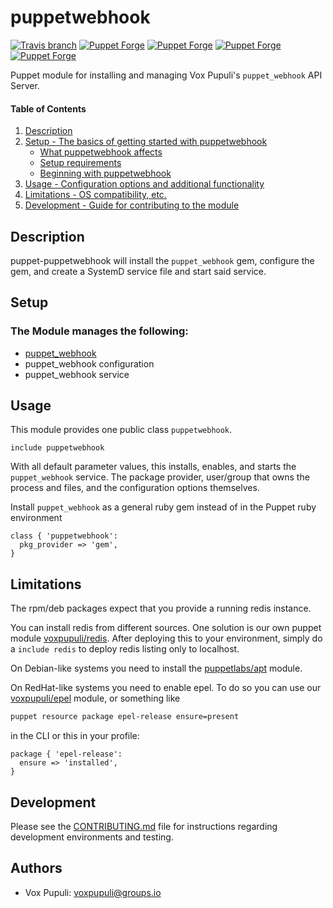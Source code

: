 
# puppetwebhook

[![Travis branch](https://img.shields.io/travis/voxpupuli/puppet-puppetwebhook/master.svg?style=flat-square)](https://travis-ci.org/voxpupuli/puppet-puppetwebhook)
[![Puppet Forge](https://img.shields.io/puppetforge/v/puppet/puppetwebhook.svg?style=flat-square)](https://forge.puppetlabs.com/puppet/puppetwebhook)
[![Puppet Forge](https://img.shields.io/puppetforge/dt/puppet/puppetwebhook.svg?style=flat-square)](https://forge.puppet.com/puppet/puppetwebhook)
[![Puppet Forge](https://img.shields.io/puppetforge/e/puppet/puppetwebhook.svg?style=flat-square)](https://forge.puppet.com/puppet/puppetwebhook)
[![Puppet Forge](https://img.shields.io/puppetforge/f/puppet/puppetwebhook.svg?style=flat-square)](https://forge.puppet.com/puppet/puppetwebhook)

Puppet module for installing and managing Vox Pupuli's `puppet_webhook` API Server.

#### Table of Contents

1. [Description](#description)
2. [Setup - The basics of getting started with puppetwebhook](#setup)
    * [What puppetwebhook affects](#what-puppetwebhook-affects)
    * [Setup requirements](#setup-requirements)
    * [Beginning with puppetwebhook](#beginning-with-puppetwebhook)
3. [Usage - Configuration options and additional functionality](#usage)
4. [Limitations - OS compatibility, etc.](#limitations)
5. [Development - Guide for contributing to the module](#development)

## Description

puppet-puppetwebhook will install the `puppet_webhook` gem, configure the gem, and create a SystemD service file and start said service.


## Setup

### The Module manages the following:
* [puppet_webhook](https://github.com/voxpupuli/puppet_webhook)
* puppet_webhook configuration
* puppet_webhook service

## Usage

This module provides one public class `puppetwebhook`.

``` puppet
include puppetwebhook
```

With all default parameter values, this installs, enables, and starts the
`puppet_webhook` service. The package provider, user/group that owns the process
and files, and the configuration options themselves.

Install `puppet_webhook` as a general ruby gem instead of in the Puppet ruby environment
``` puppet
class { 'puppetwebhook':
  pkg_provider => 'gem',
}
```

## Limitations

The rpm/deb packages expect that you provide a running redis instance.

You can install redis from different sources. One solution is our own puppet
module [voxpupuli/redis](https://forge.puppet.com/puppet/redis). After
deploying this to your environment, simply do a `include redis` to deploy
redis listing only to localhost.

On Debian-like systems you need to install the
[puppetlabs/apt](https://forge.puppet.com/puppetlabs/apt) module.

On RedHat-like systems you need to enable epel. To do so you can use our
[voxpupuli/epel](https://forge.puppet.com/puppet/epel) module, or something like

```sh
puppet resource package epel-release ensure=present
```

in the CLI or this in your profile:

```puppet
package { 'epel-release':
  ensure => 'installed',
}
```

## Development

Please see the [CONTRIBUTING.md](.github/CONTRIBUTING.md) file for instructions regarding development environments and testing.

## Authors

* Vox Pupuli: [voxpupuli@groups.io](mailto:voxpupuli@groups.io)
